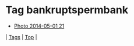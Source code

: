 <!--
title: Tag bankruptspermbank
date: 2020-06-28T15:26:59.521Z
tags:
-->
# Tag bankruptspermbank

 * [Photo 2014-05-01 21](84457658109.md)

| [Tags](tags.md) | [Top](index.md) |
